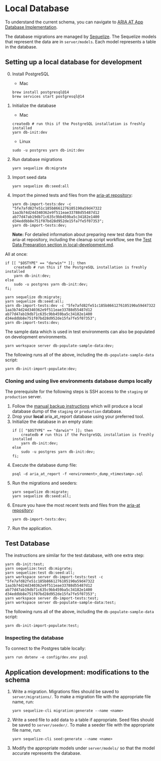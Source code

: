 # Local Database

To understand the current schema, you can navigate to [ARIA AT App Database Implementation](https://github.com/w3c/aria-at-app/wiki/ARIA-AT-App-Database-Implementation).

The database migrations are managed by [Sequelize](https://sequelize.org/). The Sequelize models that represent the data are in `server/models`. Each model represents a table in the database.

## Setting up a local database for development

0. Install PostgreSQL

   - Mac

   ```
   brew install postgresql@14
   brew services start postgresql@14
   ```

1. Initialize the database
   - Mac
   ```
   createdb # run this if the PostgreSQL installation is freshly installed
   yarn db-init:dev
   ```
   - Linux
   ```
   sudo -u postgres yarn db-init:dev
   ```
2. Run database migrations
   ```
   yarn sequelize db:migrate
   ```
3. Import seed data
   ```
   yarn sequelize db:seed:all
   ```
4. Import the pinned tests and files from the [aria-at repository](https://github.com/w3c/aria-at):

   ```
   yarn db-import-tests:dev -c "5fe7afd82fe51c185b8661276105190a59d47322 1aa3b74d24d340362e9f511eae33788d55487d12 ab77d47ab19db71c635c9bb459ba5c34182e1400 d34eddbb8e751f07bd28d952de15fa7fe5f07353";
   yarn db-import-tests:dev;
   ```

   **Note:** For detailed information about preparing new test data from the aria-at repository, including the cleanup script workflow, see the [Test Data Preparation section in local-development.md](local-development.md#test-data-preparation).

All at once:

```
if [[ "$OSTYPE" == "darwin"* ]]; then
    createdb # run this if the PostgreSQL installation is freshly installed
    yarn db-init:dev;
else
    sudo -u postgres yarn db-init:dev;
fi;

yarn sequelize db:migrate;
yarn sequelize db:seed:all;
yarn db-import-tests:dev -c "5fe7afd82fe51c185b8661276105190a59d47322 1aa3b74d24d340362e9f511eae33788d55487d12 ab77d47ab19db71c635c9bb459ba5c34182e1400 d34eddbb8e751f07bd28d952de15fa7fe5f07353";
yarn db-import-tests:dev;
```

The sample data which is used in test environments can also be populated on development environments.

```
yarn workspace server db-populate-sample-data:dev;
```

The following runs all of the above, including the `db-populate-sample-data` script:

```
yarn db-init-import-populate:dev;
```

### Cloning and using live environments database dumps locally

The prerequisite for the following steps is SSH access to the `staging` or `production` server.

1. Follow the [manual backup instructions](../deploy/README.md#manual-db-backup) which will produce a local database dump of the `staging` or `production` database.
2. Drop your **local** aria_at_report database using your preferred tool.
3. Initialize the database in an empty state:
   ```
   if [[ "$OSTYPE" == "darwin"* ]]; then
       createdb # run this if the PostgreSQL installation is freshly installed
       yarn db-init:dev;
   else
       sudo -u postgres yarn db-init:dev;
   fi;
   ```
4. Execute the database dump file:
   ```
   psql -d aria_at_report -f <environment>_dump_<timestamp>.sql
   ```
5. Run the migrations and seeders:
   ```
   yarn sequelize db:migrate;
   yarn sequelize db:seed:all;
   ```
6. Ensure you have the most recent tests and files from the [aria-at repository](https://github.com/w3c/aria-at):
   ```
   yarn db-import-tests:dev;
   ```
7. Run the application.

## Test Database

The instructions are similar for the test database, with one extra step:

```
yarn db-init:test;
yarn sequelize:test db:migrate;
yarn sequelize:test db:seed:all;
yarn workspace server db-import-tests:test -c "5fe7afd82fe51c185b8661276105190a59d47322 1aa3b74d24d340362e9f511eae33788d55487d12 ab77d47ab19db71c635c9bb459ba5c34182e1400 d34eddbb8e751f07bd28d952de15fa7fe5f07353";
yarn workspace server db-import-tests:test;
yarn workspace server db-populate-sample-data:test;
```

The following runs all of the above, including the `db-populate-sample-data` script:

```
yarn db-init-import-populate:test;
```

### Inspecting the database

To connect to the Postgres table locally:

```
yarn run dotenv -e config/dev.env psql
```

## Application development: modifications to the schema

1. Write a migration. Migrations files should be saved to `server/migrations/`. To make a migration file with the appropriate file name, run:
   ```
   yarn sequelize-cli migration:generate --name <name>
   ```
2. Write a seed file to add data to a table if appropriate. Seed files should be saved to `server/seeder/`. To make a seeder file with the appropriate file name, run:
   ```
   yarn sequelize-cli seed:generate --name <name>
   ```
3. Modify the appropriate models under `server/models/` so that the model accurate represents the database.
